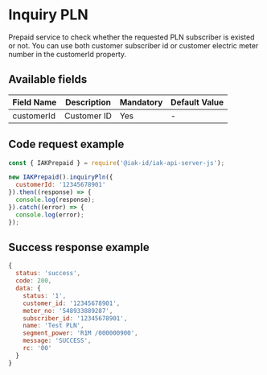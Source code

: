 # Inquiry PLN
Prepaid service to check whether the requested PLN subscriber is existed or not. You can use both customer subscriber id or customer electric meter number in the customerId property.

## Available fields
| Field Name | Description | Mandatory | Default Value |
|---|---|---|---|
| customerId | Customer ID | Yes | - |

## Code request example
```js
const { IAKPrepaid } = require('@iak-id/iak-api-server-js');

new IAKPrepaid().inquiryPln({ 
  customerId: '12345678901' 
}).then((response) => {
  console.log(response);
}).catch((error) => {
  console.log(error);
});
```

## Success response example
```js
{
  status: 'success',
  code: 200,
  data: {
    status: '1',
    customer_id: '12345678901',
    meter_no: '548933889287',
    subscriber_id: '12345678901',
    name: 'Test PLN',
    segment_power: 'R1M /000000900',
    message: 'SUCCESS',
    rc: '00'
  }
}
```